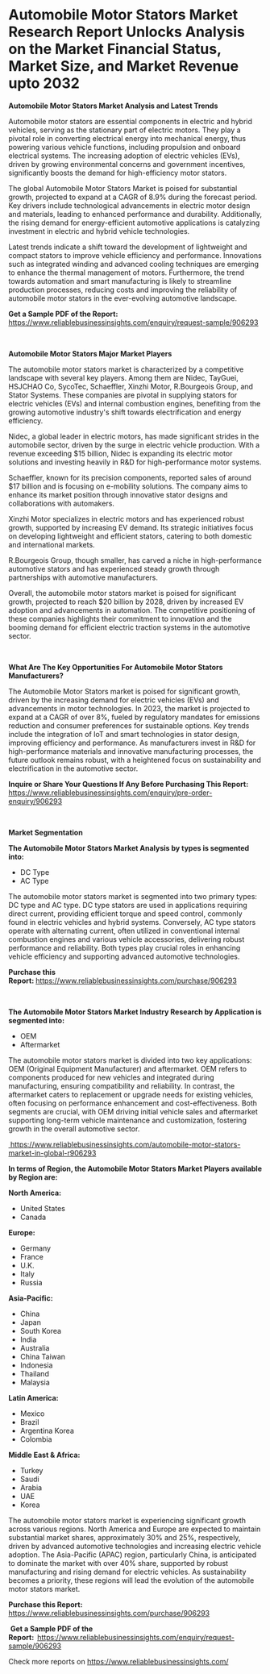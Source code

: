 <p><h1>Automobile Motor Stators Market Research Report Unlocks Analysis on the Market Financial Status, Market Size, and Market Revenue upto 2032</h1></p><p><strong>Automobile Motor Stators Market Analysis and Latest Trends</strong></p>
<p><p>Automobile motor stators are essential components in electric and hybrid vehicles, serving as the stationary part of electric motors. They play a pivotal role in converting electrical energy into mechanical energy, thus powering various vehicle functions, including propulsion and onboard electrical systems. The increasing adoption of electric vehicles (EVs), driven by growing environmental concerns and government incentives, significantly boosts the demand for high-efficiency motor stators.</p><p>The global Automobile Motor Stators Market is poised for substantial growth, projected to expand at a CAGR of 8.9% during the forecast period. Key drivers include technological advancements in electric motor design and materials, leading to enhanced performance and durability. Additionally, the rising demand for energy-efficient automotive applications is catalyzing investment in electric and hybrid vehicle technologies.</p><p>Latest trends indicate a shift toward the development of lightweight and compact stators to improve vehicle efficiency and performance. Innovations such as integrated winding and advanced cooling techniques are emerging to enhance the thermal management of motors. Furthermore, the trend towards automation and smart manufacturing is likely to streamline production processes, reducing costs and improving the reliability of automobile motor stators in the ever-evolving automotive landscape.</p></p>
<p><strong>Get a Sample PDF of the Report:&nbsp;</strong> <a href="https://www.reliablebusinessinsights.com/enquiry/request-sample/906293?utm_campaign=3133&utm_medium=2&utm_source=Github&utm_content=ia&utm_term=21032025&utm_id=automobile-motor-stators">https://www.reliablebusinessinsights.com/enquiry/request-sample/906293</a></p>
<p>&nbsp;</p>
<p><strong>Automobile Motor Stators Major Market Players</strong></p>
<p><p>The automobile motor stators market is characterized by a competitive landscape with several key players. Among them are Nidec, TayGuei, HSJCHAO Co, SycoTec, Schaeffler, Xinzhi Motor, R.Bourgeois Group, and Stator Systems. These companies are pivotal in supplying stators for electric vehicles (EVs) and internal combustion engines, benefiting from the growing automotive industry's shift towards electrification and energy efficiency.</p><p>Nidec, a global leader in electric motors, has made significant strides in the automobile sector, driven by the surge in electric vehicle production. With a revenue exceeding $15 billion, Nidec is expanding its electric motor solutions and investing heavily in R&D for high-performance motor systems.</p><p>Schaeffler, known for its precision components, reported sales of around $17 billion and is focusing on e-mobility solutions. The company aims to enhance its market position through innovative stator designs and collaborations with automakers.</p><p>Xinzhi Motor specializes in electric motors and has experienced robust growth, supported by increasing EV demand. Its strategic initiatives focus on developing lightweight and efficient stators, catering to both domestic and international markets.</p><p>R.Bourgeois Group, though smaller, has carved a niche in high-performance automotive stators and has experienced steady growth through partnerships with automotive manufacturers. </p><p>Overall, the automobile motor stators market is poised for significant growth, projected to reach $20 billion by 2028, driven by increased EV adoption and advancements in automation. The competitive positioning of these companies highlights their commitment to innovation and the booming demand for efficient electric traction systems in the automotive sector.</p></p>
<p>&nbsp;</p>
<p><strong>What Are The Key Opportunities For Automobile Motor Stators Manufacturers?</strong></p>
<p><p>The Automobile Motor Stators market is poised for significant growth, driven by the increasing demand for electric vehicles (EVs) and advancements in motor technologies. In 2023, the market is projected to expand at a CAGR of over 8%, fueled by regulatory mandates for emissions reduction and consumer preferences for sustainable options. Key trends include the integration of IoT and smart technologies in stator design, improving efficiency and performance. As manufacturers invest in R&D for high-performance materials and innovative manufacturing processes, the future outlook remains robust, with a heightened focus on sustainability and electrification in the automotive sector.</p></p>
<p><strong>Inquire or Share Your Questions If Any Before Purchasing This Report:</strong> <a href="https://www.reliablebusinessinsights.com/enquiry/pre-order-enquiry/906293?utm_campaign=3133&utm_medium=2&utm_source=Github&utm_content=ia&utm_term=21032025&utm_id=automobile-motor-stators">https://www.reliablebusinessinsights.com/enquiry/pre-order-enquiry/906293</a></p>
<p>&nbsp;</p>
<p><strong>Market Segmentation</strong></p>
<p><strong>The Automobile Motor Stators Market Analysis by types is segmented into:</strong></p>
<p><ul><li>DC Type</li><li>AC Type</li></ul></p>
<p><p>The automobile motor stators market is segmented into two primary types: DC type and AC type. DC type stators are used in applications requiring direct current, providing efficient torque and speed control, commonly found in electric vehicles and hybrid systems. Conversely, AC type stators operate with alternating current, often utilized in conventional internal combustion engines and various vehicle accessories, delivering robust performance and reliability. Both types play crucial roles in enhancing vehicle efficiency and supporting advanced automotive technologies.</p></p>
<p><strong>Purchase this Report:&nbsp;</strong><a href="https://www.reliablebusinessinsights.com/purchase/906293?utm_campaign=3133&utm_medium=2&utm_source=Github&utm_content=ia&utm_term=21032025&utm_id=automobile-motor-stators">https://www.reliablebusinessinsights.com/purchase/906293</a></p>
<p>&nbsp;</p>
<p><strong>The Automobile Motor Stators Market Industry Research by Application is segmented into:</strong></p>
<p><ul><li>OEM</li><li>Aftermarket</li></ul></p>
<p><p>The automobile motor stators market is divided into two key applications: OEM (Original Equipment Manufacturer) and aftermarket. OEM refers to components produced for new vehicles and integrated during manufacturing, ensuring compatibility and reliability. In contrast, the aftermarket caters to replacement or upgrade needs for existing vehicles, often focusing on performance enhancement and cost-effectiveness. Both segments are crucial, with OEM driving initial vehicle sales and aftermarket supporting long-term vehicle maintenance and customization, fostering growth in the overall automotive sector.</p></p>
<p><a href="https://www.reliablebusinessinsights.com/automobile-motor-stators-market-in-global-r906293?utm_campaign=3133&utm_medium=2&utm_source=Github&utm_content=ia&utm_term=21032025&utm_id=automobile-motor-stators">&nbsp;https://www.reliablebusinessinsights.com/automobile-motor-stators-market-in-global-r906293</a></p>
<p><strong>In terms of Region, the Automobile Motor Stators Market Players available by Region are:</strong></p>
<p>
    <p> <strong> North America: </strong>
        <ul>
            <li>United States</li>
            <li>Canada</li>
        </ul>
        </p> 
    <p> <strong> Europe: </strong>
        <ul>
            <li>Germany</li>
            <li>France</li>
            <li>U.K.</li>
            <li>Italy</li>
            <li>Russia</li>
        </ul>
        </p> 
    <p> <strong> Asia-Pacific: </strong>
        <ul>
            <li>China</li>
            <li>Japan</li>
            <li>South Korea</li>
            <li>India</li>
            <li>Australia</li>
            <li>China Taiwan</li>
            <li>Indonesia</li>
            <li>Thailand</li>
            <li>Malaysia</li>
        </ul>
        </p> 
    <p> <strong> Latin America: </strong>
        <ul>
            <li>Mexico</li>
            <li>Brazil</li>
            <li>Argentina Korea</li>
            <li>Colombia</li>
        </ul>
        </p> 
    <p> <strong> Middle East & Africa: </strong>
        <ul>
            <li>Turkey</li>
            <li>Saudi</li>
            <li>Arabia</li>
            <li>UAE</li>
            <li>Korea</li>
        </ul>
    </p>
    </p>
<p><p>The automobile motor stators market is experiencing significant growth across various regions. North America and Europe are expected to maintain substantial market shares, approximately 30% and 25%, respectively, driven by advanced automotive technologies and increasing electric vehicle adoption. The Asia-Pacific (APAC) region, particularly China, is anticipated to dominate the market with over 40% share, supported by robust manufacturing and rising demand for electric vehicles. As sustainability becomes a priority, these regions will lead the evolution of the automobile motor stators market.</p></p>
<p><strong>Purchase this Report: </strong><a href="https://www.reliablebusinessinsights.com/purchase/906293?utm_campaign=3133&utm_medium=2&utm_source=Github&utm_content=ia&utm_term=21032025&utm_id=automobile-motor-stators">https://www.reliablebusinessinsights.com/purchase/906293</a></p>
<p>&nbsp;<strong>Get a Sample PDF of the Report:&nbsp;&nbsp;</strong><a href="https://www.reliablebusinessinsights.com/enquiry/request-sample/906293?utm_campaign=3133&utm_medium=2&utm_source=Github&utm_content=ia&utm_term=21032025&utm_id=automobile-motor-stators">https://www.reliablebusinessinsights.com/enquiry/request-sample/906293</a></p>
<p><strong></strong></p>
<p>Check more reports on <a href="https://www.reliablebusinessinsights.com/?utm_campaign=3133&utm_medium=2&utm_source=Github&utm_content=ia&utm_term=21032025&utm_id=automobile-motor-stators">https://www.reliablebusinessinsights.com/</a></p>